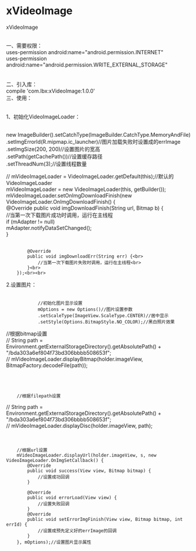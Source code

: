 # xVideoImage
xVideoImage<br><br>

一、需要权限：<br>
	uses-permission android:name="android.permission.INTERNET" <br>
    uses-permission android:name="android.permission.WRITE_EXTERNAL_STORAGE" <br><br><br>
二、引入库：<br>
	compile 'com.lbx:xVideoImage:1.0.0'<br>
三、使用：<br><br>

1、初始化VideoImageLoader：<br><br>

new ImageBuilder().setCatchType(ImageBuilder.CatchType.MemoryAndFile)<br>
                .setImgErrorId(R.mipmap.ic_launcher)//图片加载失败时设置成的errImage<br>
                .setImgSize(200, 200)//设置图片的宽高<br>
                .setPath(getCachePath())//设置缓存路径<br>
                .setThreadNum(3);//设置线程数量<br>

//        mVideoImageLoader = VideoImageLoader.getDefault(this);//默认的VideoImageLoader<br>
        mVideoImageLoader = new VideoImageLoader(this, getBuilder());<br>
        mVideoImageLoader.setOnImgDownloadFinish(new VideoImageLoader.OnImgDownloadFinish() {<br>
            @Override
            public void imgDownloadFinish(String url, Bitmap b) {<br>
                //当第一次下载图片成功时调用，运行在主线程<br>
                if (mAdapter != null)<br>
                    mAdapter.notifyDataSetChanged();<br>
            }<br><br>

            @Override
            public void imgDownloadErr(String err) {<br>
                //当第一次下载图片失败时调用，运行在主线程<br>
            }<br>
        });<br><br>
2.设置图片：<br><br>

				//初始化图片显示设置
				mOptions = new Options()//图片设置参数 
                .setScaleType(ImageView.ScaleType.CENTER)//居中显示 
                .setStyle(Options.BitmapStyle.NO_COLOR);//黑白照片效果 


 //根据bitmap设置<br>
//        String path = Environment.getExternalStorageDirectory().getAbsolutePath() + "/bda303a6ef804f73bd306bbbb508653f";<br>
//        mVideoImageLoader.displayBitmap(holder.imageView, BitmapFactory.decodeFile(path));<br><br><br><br>



        //根据filepath设置
//        String path = Environment.getExternalStorageDirectory().getAbsolutePath() + "/bda303a6ef804f73bd306bbbb508653f";<br>
//        mVideoImageLoader.displayDisc(holder.imageView, path);<br><br><br>



        //根据url设置
        mVideoImageLoader.displayUrl(holder.imageView, s, new VideoImageLoader.OnImgSetCallback() {
            @Override
            public void success(View view, Bitmap bitmap) {
                //设置成功回调
            }

            @Override
            public void errorLoad(View view) {
                //设置失败回调
            }
            @Override
            public void setErrorImgFinish(View view, Bitmap bitmap, int errId) {
                //设置成预先定义好的errImage的回调
            }
        }, mOptions);//设置图片显示属性		
		
		
		
		
		
		
		
		
		
		
